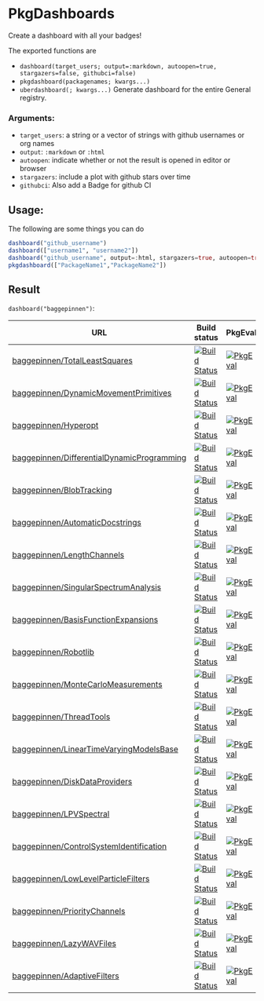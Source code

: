 # PkgDashboards

<!-- [![Build Status](https://travis-ci.com/baggepinnen/PkgDashboards.jl.svg?branch=master)](https://travis-ci.com/baggepinnen/PkgDashboards.jl) -->
<!-- [![Codecov](https://codecov.io/gh/baggepinnen/PkgDashboards.jl/branch/master/graph/badge.svg)](https://codecov.io/gh/baggepinnen/PkgDashboards.jl) -->

Create a dashboard with all your badges!

The exported functions are
- `dashboard(target_users; output=:markdown, autoopen=true, stargazers=false, githubci=false)`
- `pkgdashboard(packagenames; kwargs...)`
- `uberdashboard(; kwargs...)` Generate dashboard for the entire General registry.

### Arguments:
- `target_users`: a string or a vector of strings with github usernames or org names
- `output`: `:markdown` or `:html`
- `autoopen`: indicate whether or not the result is opened in editor or browser
- `stargazers`: include a plot with github stars over time
- `githubci`: Also add a Badge for github CI

## Usage:
The following are some things you can do
```julia
dashboard("github_username")
dashboard(["username1", "username2"])
dashboard("github_username", output=:html, stargazers=true, autoopen=true)
pkgdashboard(["PackageName1","PackageName2"])
```

## Result
`dashboard("baggepinnen")`:

|                                                                                                                URL |                                                                                                                                                                  Build status |                                                                                                                                                                                 PkgEval |                                                                                                                                                                              CodeCov |
|--------------------------------------------------------------------------------------------------------------------|-------------------------------------------------------------------------------------------------------------------------------------------------------------------------------|-----------------------------------------------------------------------------------------------------------------------------------------------------------------------------------------|--------------------------------------------------------------------------------------------------------------------------------------------------------------------------------------|
|                           [baggepinnen/TotalLeastSquares](https://github.com/baggepinnen/TotalLeastSquares.jl.git) |                           [![Build Status](https://travis-ci.org/baggepinnen/TotalLeastSquares.jl.svg?branch=master)](https://travis-ci.org/baggepinnen/TotalLeastSquares.jl) |              [![PkgEval](https://juliaci.github.io/NanosoldierReports/pkgeval_badges/T/TotalLeastSquares.svg)](https://juliaci.github.io/NanosoldierReports/pkgeval_badges/report.html) |                           [![codecov](https://codecov.io/gh/baggepinnen/TotalLeastSquares.jl/branch/master/graph/badge.svg)](https://codecov.io/gh/baggepinnen/TotalLeastSquares.jl) |
|           [baggepinnen/DynamicMovementPrimitives](https://github.com/baggepinnen/DynamicMovementPrimitives.jl.git) |           [![Build Status](https://travis-ci.org/baggepinnen/DynamicMovementPrimitives.jl.svg?branch=master)](https://travis-ci.org/baggepinnen/DynamicMovementPrimitives.jl) |      [![PkgEval](https://juliaci.github.io/NanosoldierReports/pkgeval_badges/D/DynamicMovementPrimitives.svg)](https://juliaci.github.io/NanosoldierReports/pkgeval_badges/report.html) |           [![codecov](https://codecov.io/gh/baggepinnen/DynamicMovementPrimitives.jl/branch/master/graph/badge.svg)](https://codecov.io/gh/baggepinnen/DynamicMovementPrimitives.jl) |
|                                             [baggepinnen/Hyperopt](https://github.com/baggepinnen/Hyperopt.jl.git) |                                             [![Build Status](https://travis-ci.org/baggepinnen/Hyperopt.jl.svg?branch=master)](https://travis-ci.org/baggepinnen/Hyperopt.jl) |                       [![PkgEval](https://juliaci.github.io/NanosoldierReports/pkgeval_badges/H/Hyperopt.svg)](https://juliaci.github.io/NanosoldierReports/pkgeval_badges/report.html) |                                             [![codecov](https://codecov.io/gh/baggepinnen/Hyperopt.jl/branch/master/graph/badge.svg)](https://codecov.io/gh/baggepinnen/Hyperopt.jl) |
| [baggepinnen/DifferentialDynamicProgramming](https://github.com/baggepinnen/DifferentialDynamicProgramming.jl.git) | [![Build Status](https://travis-ci.org/baggepinnen/DifferentialDynamicProgramming.jl.svg?branch=master)](https://travis-ci.org/baggepinnen/DifferentialDynamicProgramming.jl) | [![PkgEval](https://juliaci.github.io/NanosoldierReports/pkgeval_badges/D/DifferentialDynamicProgramming.svg)](https://juliaci.github.io/NanosoldierReports/pkgeval_badges/report.html) | [![codecov](https://codecov.io/gh/baggepinnen/DifferentialDynamicProgramming.jl/branch/master/graph/badge.svg)](https://codecov.io/gh/baggepinnen/DifferentialDynamicProgramming.jl) |
|                                     [baggepinnen/BlobTracking](https://github.com/baggepinnen/BlobTracking.jl.git) |                                     [![Build Status](https://travis-ci.org/baggepinnen/BlobTracking.jl.svg?branch=master)](https://travis-ci.org/baggepinnen/BlobTracking.jl) |                   [![PkgEval](https://juliaci.github.io/NanosoldierReports/pkgeval_badges/B/BlobTracking.svg)](https://juliaci.github.io/NanosoldierReports/pkgeval_badges/report.html) |                                     [![codecov](https://codecov.io/gh/baggepinnen/BlobTracking.jl/branch/master/graph/badge.svg)](https://codecov.io/gh/baggepinnen/BlobTracking.jl) |
|                       [baggepinnen/AutomaticDocstrings](https://github.com/baggepinnen/AutomaticDocstrings.jl.git) |                       [![Build Status](https://travis-ci.org/baggepinnen/AutomaticDocstrings.jl.svg?branch=master)](https://travis-ci.org/baggepinnen/AutomaticDocstrings.jl) |            [![PkgEval](https://juliaci.github.io/NanosoldierReports/pkgeval_badges/A/AutomaticDocstrings.svg)](https://juliaci.github.io/NanosoldierReports/pkgeval_badges/report.html) |                       [![codecov](https://codecov.io/gh/baggepinnen/AutomaticDocstrings.jl/branch/master/graph/badge.svg)](https://codecov.io/gh/baggepinnen/AutomaticDocstrings.jl) |
|                                 [baggepinnen/LengthChannels](https://github.com/baggepinnen/LengthChannels.jl.git) |                                 [![Build Status](https://travis-ci.org/baggepinnen/LengthChannels.jl.svg?branch=master)](https://travis-ci.org/baggepinnen/LengthChannels.jl) |                 [![PkgEval](https://juliaci.github.io/NanosoldierReports/pkgeval_badges/L/LengthChannels.svg)](https://juliaci.github.io/NanosoldierReports/pkgeval_badges/report.html) |                                 [![codecov](https://codecov.io/gh/baggepinnen/LengthChannels.jl/branch/master/graph/badge.svg)](https://codecov.io/gh/baggepinnen/LengthChannels.jl) |
|             [baggepinnen/SingularSpectrumAnalysis](https://github.com/baggepinnen/SingularSpectrumAnalysis.jl.git) |             [![Build Status](https://travis-ci.org/baggepinnen/SingularSpectrumAnalysis.jl.svg?branch=master)](https://travis-ci.org/baggepinnen/SingularSpectrumAnalysis.jl) |       [![PkgEval](https://juliaci.github.io/NanosoldierReports/pkgeval_badges/S/SingularSpectrumAnalysis.svg)](https://juliaci.github.io/NanosoldierReports/pkgeval_badges/report.html) |             [![codecov](https://codecov.io/gh/baggepinnen/SingularSpectrumAnalysis.jl/branch/master/graph/badge.svg)](https://codecov.io/gh/baggepinnen/SingularSpectrumAnalysis.jl) |
|               [baggepinnen/BasisFunctionExpansions](https://github.com/baggepinnen/BasisFunctionExpansions.jl.git) |               [![Build Status](https://travis-ci.org/baggepinnen/BasisFunctionExpansions.jl.svg?branch=master)](https://travis-ci.org/baggepinnen/BasisFunctionExpansions.jl) |        [![PkgEval](https://juliaci.github.io/NanosoldierReports/pkgeval_badges/B/BasisFunctionExpansions.svg)](https://juliaci.github.io/NanosoldierReports/pkgeval_badges/report.html) |               [![codecov](https://codecov.io/gh/baggepinnen/BasisFunctionExpansions.jl/branch/master/graph/badge.svg)](https://codecov.io/gh/baggepinnen/BasisFunctionExpansions.jl) |
|                                             [baggepinnen/Robotlib](https://github.com/baggepinnen/Robotlib.jl.git) |                                             [![Build Status](https://travis-ci.org/baggepinnen/Robotlib.jl.svg?branch=master)](https://travis-ci.org/baggepinnen/Robotlib.jl) |                       [![PkgEval](https://juliaci.github.io/NanosoldierReports/pkgeval_badges/R/Robotlib.svg)](https://juliaci.github.io/NanosoldierReports/pkgeval_badges/report.html) |                                             [![codecov](https://codecov.io/gh/baggepinnen/Robotlib.jl/branch/master/graph/badge.svg)](https://codecov.io/gh/baggepinnen/Robotlib.jl) |
|                 [baggepinnen/MonteCarloMeasurements](https://github.com/baggepinnen/MonteCarloMeasurements.jl.git) |                 [![Build Status](https://travis-ci.org/baggepinnen/MonteCarloMeasurements.jl.svg?branch=master)](https://travis-ci.org/baggepinnen/MonteCarloMeasurements.jl) |         [![PkgEval](https://juliaci.github.io/NanosoldierReports/pkgeval_badges/M/MonteCarloMeasurements.svg)](https://juliaci.github.io/NanosoldierReports/pkgeval_badges/report.html) |                 [![codecov](https://codecov.io/gh/baggepinnen/MonteCarloMeasurements.jl/branch/master/graph/badge.svg)](https://codecov.io/gh/baggepinnen/MonteCarloMeasurements.jl) |
|                                       [baggepinnen/ThreadTools](https://github.com/baggepinnen/ThreadTools.jl.git) |                                       [![Build Status](https://travis-ci.org/baggepinnen/ThreadTools.jl.svg?branch=master)](https://travis-ci.org/baggepinnen/ThreadTools.jl) |                    [![PkgEval](https://juliaci.github.io/NanosoldierReports/pkgeval_badges/T/ThreadTools.svg)](https://juliaci.github.io/NanosoldierReports/pkgeval_badges/report.html) |                                       [![codecov](https://codecov.io/gh/baggepinnen/ThreadTools.jl/branch/master/graph/badge.svg)](https://codecov.io/gh/baggepinnen/ThreadTools.jl) |
|       [baggepinnen/LinearTimeVaryingModelsBase](https://github.com/baggepinnen/LinearTimeVaryingModelsBase.jl.git) |       [![Build Status](https://travis-ci.org/baggepinnen/LinearTimeVaryingModelsBase.jl.svg?branch=master)](https://travis-ci.org/baggepinnen/LinearTimeVaryingModelsBase.jl) |    [![PkgEval](https://juliaci.github.io/NanosoldierReports/pkgeval_badges/L/LinearTimeVaryingModelsBase.svg)](https://juliaci.github.io/NanosoldierReports/pkgeval_badges/report.html) |       [![codecov](https://codecov.io/gh/baggepinnen/LinearTimeVaryingModelsBase.jl/branch/master/graph/badge.svg)](https://codecov.io/gh/baggepinnen/LinearTimeVaryingModelsBase.jl) |
|                           [baggepinnen/DiskDataProviders](https://github.com/baggepinnen/DiskDataProviders.jl.git) |                           [![Build Status](https://travis-ci.org/baggepinnen/DiskDataProviders.jl.svg?branch=master)](https://travis-ci.org/baggepinnen/DiskDataProviders.jl) |              [![PkgEval](https://juliaci.github.io/NanosoldierReports/pkgeval_badges/D/DiskDataProviders.svg)](https://juliaci.github.io/NanosoldierReports/pkgeval_badges/report.html) |                           [![codecov](https://codecov.io/gh/baggepinnen/DiskDataProviders.jl/branch/master/graph/badge.svg)](https://codecov.io/gh/baggepinnen/DiskDataProviders.jl) |
|                                       [baggepinnen/LPVSpectral](https://github.com/baggepinnen/LPVSpectral.jl.git) |                                       [![Build Status](https://travis-ci.org/baggepinnen/LPVSpectral.jl.svg?branch=master)](https://travis-ci.org/baggepinnen/LPVSpectral.jl) |                    [![PkgEval](https://juliaci.github.io/NanosoldierReports/pkgeval_badges/L/LPVSpectral.svg)](https://juliaci.github.io/NanosoldierReports/pkgeval_badges/report.html) |                                       [![codecov](https://codecov.io/gh/baggepinnen/LPVSpectral.jl/branch/master/graph/badge.svg)](https://codecov.io/gh/baggepinnen/LPVSpectral.jl) |
|       [baggepinnen/ControlSystemIdentification](https://github.com/baggepinnen/ControlSystemIdentification.jl.git) |       [![Build Status](https://travis-ci.org/baggepinnen/ControlSystemIdentification.jl.svg?branch=master)](https://travis-ci.org/baggepinnen/ControlSystemIdentification.jl) |    [![PkgEval](https://juliaci.github.io/NanosoldierReports/pkgeval_badges/C/ControlSystemIdentification.svg)](https://juliaci.github.io/NanosoldierReports/pkgeval_badges/report.html) |       [![codecov](https://codecov.io/gh/baggepinnen/ControlSystemIdentification.jl/branch/master/graph/badge.svg)](https://codecov.io/gh/baggepinnen/ControlSystemIdentification.jl) |
|               [baggepinnen/LowLevelParticleFilters](https://github.com/baggepinnen/LowLevelParticleFilters.jl.git) |               [![Build Status](https://travis-ci.org/baggepinnen/LowLevelParticleFilters.jl.svg?branch=master)](https://travis-ci.org/baggepinnen/LowLevelParticleFilters.jl) |        [![PkgEval](https://juliaci.github.io/NanosoldierReports/pkgeval_badges/L/LowLevelParticleFilters.svg)](https://juliaci.github.io/NanosoldierReports/pkgeval_badges/report.html) |               [![codecov](https://codecov.io/gh/baggepinnen/LowLevelParticleFilters.jl/branch/master/graph/badge.svg)](https://codecov.io/gh/baggepinnen/LowLevelParticleFilters.jl) |
|                             [baggepinnen/PriorityChannels](https://github.com/baggepinnen/PriorityChannels.jl.git) |                             [![Build Status](https://travis-ci.org/baggepinnen/PriorityChannels.jl.svg?branch=master)](https://travis-ci.org/baggepinnen/PriorityChannels.jl) |               [![PkgEval](https://juliaci.github.io/NanosoldierReports/pkgeval_badges/P/PriorityChannels.svg)](https://juliaci.github.io/NanosoldierReports/pkgeval_badges/report.html) |                             [![codecov](https://codecov.io/gh/baggepinnen/PriorityChannels.jl/branch/master/graph/badge.svg)](https://codecov.io/gh/baggepinnen/PriorityChannels.jl) |
|                                     [baggepinnen/LazyWAVFiles](https://github.com/baggepinnen/LazyWAVFiles.jl.git) |                                     [![Build Status](https://travis-ci.org/baggepinnen/LazyWAVFiles.jl.svg?branch=master)](https://travis-ci.org/baggepinnen/LazyWAVFiles.jl) |                   [![PkgEval](https://juliaci.github.io/NanosoldierReports/pkgeval_badges/L/LazyWAVFiles.svg)](https://juliaci.github.io/NanosoldierReports/pkgeval_badges/report.html) |                                     [![codecov](https://codecov.io/gh/baggepinnen/LazyWAVFiles.jl/branch/master/graph/badge.svg)](https://codecov.io/gh/baggepinnen/LazyWAVFiles.jl) |
|                               [baggepinnen/AdaptiveFilters](https://github.com/baggepinnen/AdaptiveFilters.jl.git) |                               [![Build Status](https://travis-ci.org/baggepinnen/AdaptiveFilters.jl.svg?branch=master)](https://travis-ci.org/baggepinnen/AdaptiveFilters.jl) |                [![PkgEval](https://juliaci.github.io/NanosoldierReports/pkgeval_badges/A/AdaptiveFilters.svg)](https://juliaci.github.io/NanosoldierReports/pkgeval_badges/report.html) |                               [![codecov](https://codecov.io/gh/baggepinnen/AdaptiveFilters.jl/branch/master/graph/badge.svg)](https://codecov.io/gh/baggepinnen/AdaptiveFilters.jl) |
